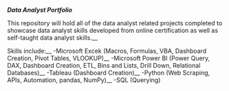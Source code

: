 ***Data Analyst Portfolio***

This repository will hold all of the data analyst related projects completed to showcase data analyst skills developed from online certification as well as self-taught data analyst skills.__

Skills include:__
-Microsoft Excek (Macros, Formulas, VBA, Dashboard Creation, Pivot Tables, VLOOKUP)__
-Microsoft Power BI (Power Query, DAX, Dashboard Creation, ETL, Bins and Lists, Drill Down, Relational Databases)__
-Tableau (Dashboard Creation)__
-Python (Web Scraping, APIs, Automation, pandas, NumPy)__
-SQL (Querying)
